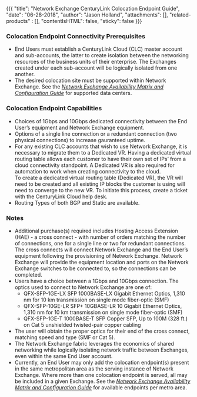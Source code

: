{{{
  "title": "Network Exchange CenturyLink Colocation Endpoint Guide",
  "date": "06-28-2018",
  "author": "Jason Holland",
  "attachments": [],
  "related-products" : [],
  "contentIsHTML": false,
  "sticky": false
}}} 

### Colocation Endpoint Connectivity Prerequisites

* End Users must establish a CenturyLink Cloud (CLC) master account and sub-accounts, the latter to create isolation between the networking resources of the business units of their enterprise. The Exchanges created under each sub-account will be logically isolated from one another.
* The desired colocation site must be supported within Network Exchange. See the *[Network Exchange Availability Matrix and Configuration Guide](../Network/network-exchange-connectivity-matrix-configuration-guide.md)* for supported data centers.

### Colocation Endpoint Capabilities

* Choices of 1Gbps and 10Gbps dedicated connectivity between the End User’s equipment and Network Exchange equipment.
* Options of a single line connection or a redundant connection (two physical connections) to increase gauranteed uptime.
* For any existing CLC accounts that wish to use Network Exchange, it is necessary to migrate them to a Dedicated VR.  Having a dedicated virtual routing table allows each customer to have their own set of IPs’ from a cloud connectivity standpoint.  A Dedicated VR is also required for automation to work when creating connectivity to the cloud.  
To create a dedicated virtual routing table (Dedicated VR), the VR will need to be created and all existing IP blocks the customer is using will need to converge to the new VR.  To initiate this process, create a ticket with the CenturyLink Cloud help desk.  
* Routing Types of both BGP and Static are available.

### Notes

* Additional purchase(s) required includes Hosting Access Extension (HAE) - a cross connect - with number of orders matching the number of connections, one for a single line or two for redundant connections. The cross connects will connect Network Exchange and the End User’s equipment following the provisioning of Network Exchange. Network Exchange will provide the equipment location and ports on the Network Exchange switches to be connected to, so the connections can be completed. 
* Users have a choice between a 1Gbps and 10Gbps connection. The optics used to connect to Network Exchange are one of:
  * QFX-SFP-1GE-LX SFP 1000BASE-LX Gigabit Ethernet Optics, 1,310 nm for 10 km transmission on single mode fiber-optic (SMF)
  * QFX-SFP-10GE-LR SFP+ 10GBASE-LR 10 Gigabit Ethernet Optics, 1,310 nm for 10 km transmission on single mode fiber-optic (SMF)
  * QFX-SFP-1GE-T 1000BASE-T SFP Copper SFP, Up to 100M (328 ft.) on Cat 5 unshielded twisted-pair copper cabling
* The user will obtain the proper optics for their end of the cross connect, matching speed and type (SMF or Cat 5). 
* The Network Exchange fabric leverages the economics of shared networking while logically isolating network traffic between Exchanges, even within the same End User account.
* Currently, an End User may only add the colocation endpoint(s) present in the same metropolitan area as the serving instance of Network Exchange. Where more than one colocation endpoint is served, all may be included in a given Exchange. See the *[Network Exchange Availability Matrix and Configuration Guide](../Network/network-exchange-connectivity-matrix-configuration-guide.md)* for available endpoints per metro area. 
